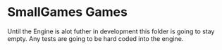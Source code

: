 SmallGames Games
================

Until the Engine is alot futher in development this folder is going to stay empty.
Any tests are going to be hard coded into the engine.